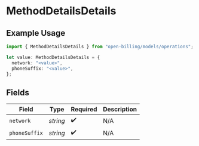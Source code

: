# MethodDetailsDetails

## Example Usage

```typescript
import { MethodDetailsDetails } from "open-billing/models/operations";

let value: MethodDetailsDetails = {
  network: "<value>",
  phoneSuffix: "<value>",
};
```

## Fields

| Field              | Type               | Required           | Description        |
| ------------------ | ------------------ | ------------------ | ------------------ |
| `network`          | *string*           | :heavy_check_mark: | N/A                |
| `phoneSuffix`      | *string*           | :heavy_check_mark: | N/A                |